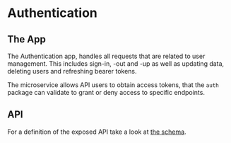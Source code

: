 # Authentication

## The App

The Authentication app, handles all requests that are related to
user management. This includes sign-in, -out and -up as well
as updating data, deleting users and refreshing bearer tokens.

The microservice allows API users to obtain access tokens, that
the `auth` package can validate to grant or deny access to specific
endpoints.

## API

For a definition of the exposed API take a look
at [the schema](https://github.com/HenrikThoroe/ivy-backend/tree/main/packages/api-schema/src/schema/authentication).
